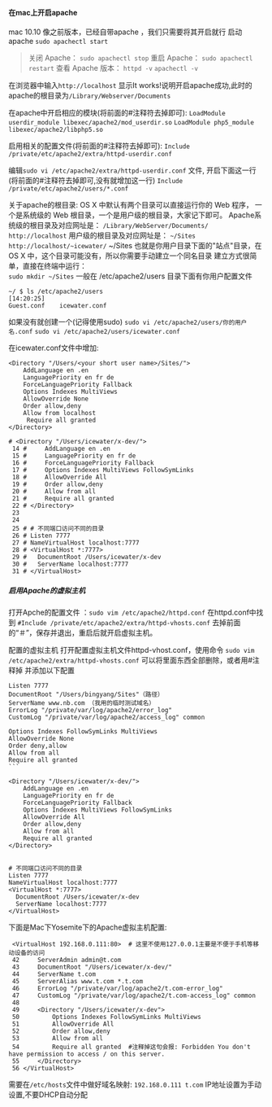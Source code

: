 #### 在mac上开启apache
mac 10.10 像之前版本，已经自带apache ，我们只需要将其开启就行
启动apache
`sudo apachectl start`

>关闭 Apache： 
>   `sudo apachectl stop`
>重启 Apache：
>   `sudo apachectl restart`
>查看 Apache 版本：
>   `httpd -v` `apachectl -v`

在浏览器中输入`http://localhost`
显示It works!说明开启apache成功,此时的apache的根目录为`/Library/Webserver/Documents`

在apache中开启相应的模块(将前面的#注释符去掉即可):
`LoadModule userdir_module libexec/apache2/mod_userdir.so`
`LoadModule php5_module libexec/apache2/libphp5.so`

启用相关的配置文件(将前面的#注释符去掉即可):
`Include /private/etc/apache2/extra/httpd-userdir.conf`

编辑`sudo vi /etc/apache2/extra/httpd-userdir.conf` 文件,
开启下面这一行(将前面的#注释符去掉即可,没有就增加这一行)
`Include /private/etc/apache2/users/*.conf`

关于apache的根目录:
OS X 中默认有两个目录可以直接运行你的 Web 程序，
一个是系统级的 Web 根目录，一个是用户级的根目录，大家记下即可。
Apache系统级的根目录及对应网址是：
`/Library/WebServer/Documents/`  `http://localhost`
用户级的根目录及对应网址是：
`~/Sites`  `http://localhost/~icewater/`
~/Sites 也就是你用户目录下面的"站点"目录，在 OS X 中，这个目录可能没有，所以你需要手动建立一个同名目录
建立方式很简单，直接在终端中运行：       
`sudo mkdir ~/Sites`
一般在 /etc/apache2/users 目录下面有你用户配置文件     
```
~/ $ ls /etc/apache2/users                                                                                                                                      [14:20:25]
Guest.conf    icewater.conf
```
如果没有就创建一个(记得使用sudo)
`sudo vi /etc/apache2/users/你的用户名.conf`
`sudo vi /etc/apache2/users/icewater.conf`

在icewater.conf文件中增加:
```
<Directory "/Users/<your short user name>/Sites/">
    AddLanguage en .en
    LanguagePriority en fr de
    ForceLanguagePriority Fallback
    Options Indexes MultiViews
    AllowOverride None
    Order allow,deny
    Allow from localhost
     Require all granted
</Directory>

# <Directory "/Users/icewater/x-dev/">
 14 #     AddLanguage en .en
 15 #     LanguagePriority en fr de
 16 #     ForceLanguagePriority Fallback
 17 #     Options Indexes MultiViews FollowSymLinks
 18 #     AllowOverride All
 19 #     Order allow,deny
 20 #     Allow from all
 21 #     Require all granted
 22 # </Directory>
 23
 24
 25 # # 不同端口访问不同的目录
 26 # Listen 7777
 27 # NameVirtualHost localhost:7777
 28 # <VirtualHost *:7777>
 29 #   DocumentRoot /Users/icewater/x-dev
 30 #   ServerName localhost:7777
 31 # </VirtualHost>
```


##### 启用Apache的虚拟主机
打开Apche的配置文件 ：`sudo vim /etc/apache2/httpd.conf`
在httpd.conf中找到
`#Include /private/etc/apache2/extra/httpd-vhosts.conf`
去掉前面的“＃”，保存并退出，重启后就开启虚拟主机。

配置的虚拟主机
打开配置虚拟主机文件httpd-vhost.conf，使用命令
`sudo vim /etc/apache2/extra/httpd-vhosts.conf`
可以将里面东西全部删除，或者用#注释掉
并添加以下配置
````
Listen 7777
DocumentRoot "/Users/bingyang/Sites"（路径）
ServerName www.nb.com （我用的临时测试域名）
ErrorLog "/private/var/log/apache2/error_log"
CustomLog "/private/var/log/apache2/access_log" common

Options Indexes FollowSymLinks MultiViews
AllowOverride None
Order deny,allow
Allow from all
Require all granted
```         

````

```
<Directory "/Users/icewater/x-dev/">
    AddLanguage en .en
    LanguagePriority en fr de
    ForceLanguagePriority Fallback
    Options Indexes MultiViews FollowSymLinks
    AllowOverride All
    Order allow,deny
    Allow from all
    Require all granted
</Directory>


# 不同端口访问不同的目录
Listen 7777
NameVirtualHost localhost:7777
<VirtualHost *:7777>
  DocumentRoot /Users/icewater/x-dev
  ServerName localhost:7777
</VirtualHost>
```

下面是Mac下Yosemite下的Apache虚拟主机配置:
```
 <VirtualHost 192.168.0.111:80>  # 这里不使用127.0.0.1主要是不便于手机等移动设备的访问
 42     ServerAdmin admin@t.com
 43     DocumentRoot "/Users/icewater/x-dev/"
 44     ServerName t.com
 45     ServerAlias www.t.com *.t.com
 46     ErrorLog "/private/var/log/apache2/t.com-error_log"
 47     CustomLog "/private/var/log/apache2/t.com-access_log" common
 48
 49     <Directory "/Users/icewater/x-dev">
 50         Options Indexes FollowSymLinks MultiViews
 51         AllowOverride All
 52         Order allow,deny
 53         Allow from all
 54         Require all granted  #注释掉这句会报: Forbidden You don't have permission to access / on this server.
 55     </Directory>
 56 </VirtualHost>
```
需要在`/etc/hosts`文件中做好域名映射: `192.168.0.111 t.com`
IP地址设置为手动设置,不要DHCP自动分配

